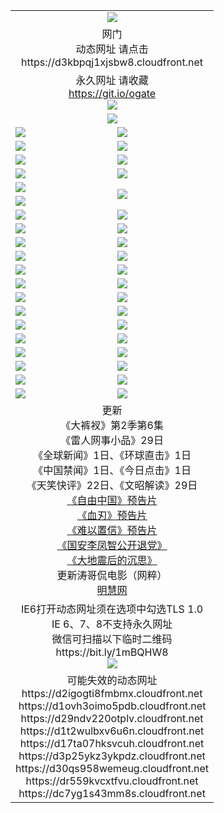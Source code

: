 ﻿<table>
  <tr></tr>
  <tr><td colspan=2 align=center><img src="https://github.com/ogate/up/blob/master/oGate.jpg" /></td></tr>
  <tr><td colspan=2 align=center>网门<br>动态网址 请点击
<br>https://d3kbpqj1xjsbw8.cloudfront.net
    </td>
  </tr>
  <tr>
    <td colspan=2 align=center>永久网址 请收藏<br/><a href="https://git.io/ogate" target="_blank">https://git.io/ogate</a><br/><a href="https://d3kbpqj1xjsbw8.cloudfront.net/Up/0WMGDL2.png" target="_blank"><img src="https://d3kbpqj1xjsbw8.cloudfront.net/Up/0WMGD2.png"/></a></td>
    <!--td align=center>临时网址 微信用<br/><a href="https://bit.ly/1mBQHW8" target="_blank">https://bit.ly/1mBQHW8</a><br/><a href="https://d3kbpqj1xjsbw8.cloudfront.net/Up/0WMGDL3.png" target="_blank"><img src="https://d3kbpqj1xjsbw8.cloudfront.net/Up/0WMGD3.png"/></a></td-->
  </tr>
  <tr>
    <td colspan=2 align=center><a href="https://d3kbpqj1xjsbw8.cloudfront.net/ogUP.aspx?name=0oGate.apk" target="_blank"><img src="https://d3kbpqj1xjsbw8.cloudfront.net/Up/0WMAZ.jpg" /></a></td>
  </tr>
  <tr>
    <td><a href="https://d3kbpqj1xjsbw8.cloudfront.net/ogNice.aspx" target="_blank"><img src="https://d3kbpqj1xjsbw8.cloudfront.net/Up/0WCYY.jpg" /></a></td>
    <td><a href="https://d3kbpqj1xjsbw8.cloudfront.net/onCO.aspx?ob=600%E4%BA%8B%E7%89%A9&op=%E5%A2%9E%E5%88%A0%E6%94%B9&args=WH1~%23%E7%B1%BB%E5%9E%8B6%E6%96%B0%E9%97%BB%7c%23%E7%B1%BB%E5%9E%8B6%E8%AF%84%E8%AE%BA&mode=" target="_blank"><img src="https://d3kbpqj1xjsbw8.cloudfront.net/Up/0WZTT.jpg" /></a></td> 
  </tr>
  <tr>
    <td><a href="https://d3kbpqj1xjsbw8.cloudfront.net/ogDY.aspx" target="_blank"><img src="https://d3kbpqj1xjsbw8.cloudfront.net/Up/0FK.jpg" /></a></td>
    <td><a href="https://d3kbpqj1xjsbw8.cloudfront.net/ogST.aspx" target="_blank"><img src="https://d3kbpqj1xjsbw8.cloudfront.net/Up/0ST.jpg" /></a></td> 
  </tr>
  <tr>
    <!--td rowspan=2><a href="https://d3kbpqj1xjsbw8.cloudfront.net/ogUP.aspx?name=WJ.mp4&count=T:1,480P:1" target="_blank"><img src="https://d3kbpqj1xjsbw8.cloudfront.net/Up/WJ.jpg" /></a></td-->
    <td><a href="https://d3kbpqj1xjsbw8.cloudfront.net/ogUP.aspx?name=11DKC.mp4&count=T:2,2:6,1:16" target="_blank"><img src="https://d3kbpqj1xjsbw8.cloudfront.net/Up/11DKC.jpg" /></a></td> 
    <td><div><a href="https://d3kbpqj1xjsbw8.cloudfront.net/ogUP.aspx?name=LRWS.mp4&count=7B:8,6B:44,5A:10,5B:35,4A:14,4B:19,3A:10,3B:26,2A:16,2B:21,1A:23,1B:29&current=7B:8" target="_blank"><img src="https://d3kbpqj1xjsbw8.cloudfront.net/Up/LRWS.jpg" /></a></td>
   </tr>
  <tr>
    <td><a href="https://d3kbpqj1xjsbw8.cloudfront.net/ogUP.aspx?name=LRSH.mp4&count=W:13,2:10" target="_blank"><img src="https://d3kbpqj1xjsbw8.cloudfront.net/Up/LRSH.jpg" /></a></td>
    <td><a href="https://d3kbpqj1xjsbw8.cloudfront.net/ogUP.aspx?name=BYWXY.mp4" target="_blank"><img src="https://d3kbpqj1xjsbw8.cloudfront.net/Up/BYWXY.jpg" /></a></td>
  </tr>
  <tr>
    <td><a href="https://d3kbpqj1xjsbw8.cloudfront.net/ogUP.aspx?name=JQR.mp4&count=2" target="_blank"><img src="https://d3kbpqj1xjsbw8.cloudfront.net/Up/JQR.jpg" /></a></td>   
    <td rowspan=2><a href="https://d3kbpqj1xjsbw8.cloudfront.net/ogUP.aspx?name=JP.mp4&count=9" target="_blank"><img src="https://d3kbpqj1xjsbw8.cloudfront.net/Up/JP.jpg" /></td>
  </tr>
  <tr>
    <td><a href="https://d3kbpqj1xjsbw8.cloudfront.net/ogUP.aspx?name=WH.mp4" target="_blank"><img src="https://d3kbpqj1xjsbw8.cloudfront.net/Up/WH.jpg" /></a></td>
  </tr>
  <tr>
    <td><a href="https://d3kbpqj1xjsbw8.cloudfront.net/ogUP.aspx?name=SSZJ.mp4&count=SP:6,480P:8" target="_blank"><img src="https://d3kbpqj1xjsbw8.cloudfront.net/Up/SSZJ.jpg" /></a></td>
    <td><a href="https://d3kbpqj1xjsbw8.cloudfront.net/ogUP.aspx?name=ZY.mp4&count=2015:16" target="_blank"><img src="https://d3kbpqj1xjsbw8.cloudfront.net/Up/ZY.jpg" /></a</td>
  </tr>
  <tr>
    <td><a href="https://d3kbpqj1xjsbw8.cloudfront.net/ogUP.aspx?name=XTFY.mp4&count=B:2,A:24" target="_blank"><img src="https://d3kbpqj1xjsbw8.cloudfront.net/Up/XTFY.jpg" /></a></td>
    <td><a href="https://d3kbpqj1xjsbw8.cloudfront.net/ogUP.aspx?name=1XQK.mp4&count=13" target="_blank"><img src="https://d3kbpqj1xjsbw8.cloudfront.net/Up/1XQK.jpg" /></a</td>
  </tr>
  <tr>
    <td><a href="https://d3kbpqj1xjsbw8.cloudfront.net/ogUP.aspx?name=1LYF.mp4&count=2" target="_blank"><img src="https://d3kbpqj1xjsbw8.cloudfront.net/Up/1LYF0.jpg" /></a></td>
    <td><a href="https://d3kbpqj1xjsbw8.cloudfront.net/ogUP.aspx?name=1ZGC.mp4&count=6" target="_blank"><img src="https://d3kbpqj1xjsbw8.cloudfront.net/Up/1ZGC0.jpg" /></a></td>
  </tr>
  <tr>
    <td><a href="https://d3kbpqj1xjsbw8.cloudfront.net/ogUP.aspx?name=1ZKM.mp4&count=3&current=3" target="_blank"><img src="https://d3kbpqj1xjsbw8.cloudfront.net/Up/1ZKM0.jpg" /></a></td>  
    <td><a href="https://d3kbpqj1xjsbw8.cloudfront.net/ogUP.aspx?name=1WWY.mp4&count=6&current=6" target="_blank"><img src="https://d3kbpqj1xjsbw8.cloudfront.net/Up/1WWY0.jpg" /></a></td>
  </tr>
  <tr>
    <td><a href="https://d3kbpqj1xjsbw8.cloudfront.net/ogUP.aspx?name=10JGY.mp4&count=3" target="_blank"><img src="https://d3kbpqj1xjsbw8.cloudfront.net/Up/10JGY0.jpg" /></a></td>
    <td><a href="https://d3kbpqj1xjsbw8.cloudfront.net/ogUP.aspx?name=10CYS.mp4&count=2" target="_blank"><img src="https://d3kbpqj1xjsbw8.cloudfront.net/Up/10CYS0.jpg" /></a></td>
  </tr>
  <tr>
    <td><a href="https://d3kbpqj1xjsbw8.cloudfront.net/ogUP.aspx?name=4SQQ.mp4&count=201603:1,201602:20,201601:21&current=201603:1" target="_blank"><img src="https://d3kbpqj1xjsbw8.cloudfront.net/Up/4SQQ0.jpg"/></a></td>
    <td><a href="https://d3kbpqj1xjsbw8.cloudfront.net/ogUP.aspx?name=4SHQ.mp4&count=201603:1,201602:27,201601:28&current=201603:1" target="_blank"><img src="https://d3kbpqj1xjsbw8.cloudfront.net/Up/4SHQ0.jpg"/></a></td>
  </tr>
  <tr>
    <td><a href="https://d3kbpqj1xjsbw8.cloudfront.net/ogUP.aspx?name=4SZG.mp4&count=201603:1,201602:21,201601:23&current=201603:1" target="_blank"><img src="https://d3kbpqj1xjsbw8.cloudfront.net/Up/4SZG0.jpg"/></a></td>
    <td><a href="https://d3kbpqj1xjsbw8.cloudfront.net/ogUP.aspx?name=4SDJ.mp4&count=201603A:1,201602A:24,201602B:7,201601A:48,201601B:6&current=201603A:1" target="_blank"><img src="https://d3kbpqj1xjsbw8.cloudfront.net/Up/4SDJ0.jpg"/></a></td>
  </tr>
  <tr>
    <td><a href="https://d3kbpqj1xjsbw8.cloudfront.net/ogUP.aspx?name=4CTX.mp4&count=201602:3,201601:4&current=201602:3" target="_blank"><img src="https://d3kbpqj1xjsbw8.cloudfront.net/Up/4CTX0.jpg"/></a></td>
    <td><a href="https://d3kbpqj1xjsbw8.cloudfront.net/ogUP.aspx?name=4CWZ.mp4&count=201602:4,201601:4&current=201602:4" target="_blank"><img src="https://d3kbpqj1xjsbw8.cloudfront.net/Up/4CWZ0.jpg"/></a></td>
  </tr>
  <tr>
    <td><a href="https://d3kbpqj1xjsbw8.cloudfront.net/onUP.aspx?name=https://dwsfx5awq5vcc.cloudfront.net/" target="_blank"><img src="https://d3kbpqj1xjsbw8.cloudfront.net/Up/0DTW.jpg"/></a></td>
    <td><a href="https://d3kbpqj1xjsbw8.cloudfront.net/onUP.aspx?name=https://d240ns8up8earz.cloudfront.net/acenter/" target="_blank"><img src="https://d3kbpqj1xjsbw8.cloudfront.net/Up/0TDW.jpg" /></a></td>
  </tr>
  <tr>
    <td><a href="https://d3kbpqj1xjsbw8.cloudfront.net/onUP.aspx?name=https://d4508d6vomz2p.cloudfront.net/gb/nsc413.htm" target="_blank"><img src="https://d3kbpqj1xjsbw8.cloudfront.net/Up/0DJY.jpg" /></a></td>
    <td><a href="https://d3kbpqj1xjsbw8.cloudfront.net/onUP.aspx?name=https://d3bxwq7vzudb5l.cloudfront.net/xtr/gb/prog204.html" target="_blank"><img src="https://d3kbpqj1xjsbw8.cloudfront.net/Up/0XTR.jpg" /></a></td>
  </tr>
  <tr>
    <td><a href="https://d3kbpqj1xjsbw8.cloudfront.net/onUP.aspx?name=https://d3aj00iefsmfgc.cloudfront.net/" target="_blank"><img src="https://d3kbpqj1xjsbw8.cloudfront.net/Up/0MHW.jpg" /></a></td>
    <td><a href="https://d3kbpqj1xjsbw8.cloudfront.net/onUP.aspx?name=https://d1lcj91uv80klr.cloudfront.net/" target="_blank"><img src="https://d3kbpqj1xjsbw8.cloudfront.net/Up/0ZJW.jpg" /></a></td>
  </tr>
  <tr>
    <td><a href="https://d3kbpqj1xjsbw8.cloudfront.net/ogUP.aspx?name=0FG.zip" target="_blank"><img src="https://d3kbpqj1xjsbw8.cloudfront.net/Up/0FG.jpg" /></a></td>
    <td><a href="https://d3kbpqj1xjsbw8.cloudfront.net/ogUP.aspx?name=0FGA.apk" target="_blank"><img src="https://d3kbpqj1xjsbw8.cloudfront.net/Up/0FGA.jpg" /></a></td>
  </tr>
  <tr>
    <td><a href="https://d3kbpqj1xjsbw8.cloudfront.net/ogUP.aspx?name=0U.zip" target="_blank"><img src="https://d3kbpqj1xjsbw8.cloudfront.net/Up/0U.jpg" /></a></td>
    <td><a href="https://d3kbpqj1xjsbw8.cloudfront.net/ogUP.aspx?name=0UA.apk" target="_blank"><img src="https://d3kbpqj1xjsbw8.cloudfront.net/Up/0UA.jpg" /></a></td>
  </tr>
  <tr>
    <td><a href="https://d3kbpqj1xjsbw8.cloudfront.net/ogUP.aspx?name=0iPPOTV.zip" target="_blank"><img src="https://d3kbpqj1xjsbw8.cloudfront.net/Up/0iPPOTV.jpg" /></a></td>
    <td><a href="https://d3kbpqj1xjsbw8.cloudfront.net/ogUP.aspx?name=0iNTD.apk" target="_blank"><img src="https://d3kbpqj1xjsbw8.cloudfront.net/Up/0iNTD.jpg" /></a></td>
  </tr>
  <tr>
    <td colspan=2 align=center>更新<br>
      《大裤衩》第2季第6集<br>
      《雷人网事小品》29日<br>
      《全球新闻》1日、《环球直击》1日<br>
      《中国禁闻》1日、《今日点击》1日<br>
      《天笑快评》22日、《文昭解读》29日<br>
      <a href="https://d3kbpqj1xjsbw8.cloudfront.net/ogUP.aspx?name=11ZYZG0.mp4" target="_blank">《自由中国》预告片</a><br>
      <a href="https://d3kbpqj1xjsbw8.cloudfront.net/ogUP.aspx?name=11XR.mp4" target="_blank">《血刃》预告片</a><br>
      <a href="https://d3kbpqj1xjsbw8.cloudfront.net/ogUP.aspx?name=11NYZX.mp4&count=2" target="_blank">《难以置信》预告片</a><br>
      <a href="https://d3kbpqj1xjsbw8.cloudfront.net/ogUP.aspx?name=4LFZ.mp4" target="_blank">《国安李凤智公开退党》</a><br>
      <a href="https://d3kbpqj1xjsbw8.cloudfront.net/ogUP.aspx?name=4DDZHDCS.mp4" target="_blank">《大地震后的沉思》</a><br>
      更新涛哥侃电影（网粹）<br>
      <a href="https://d3kbpqj1xjsbw8.cloudfront.net/onUP.aspx?name=https://www.minghui.org/" target="_blank">明慧网</a></td>
    </td>
  </tr>
  <tr>
    <td colspan=2 align=center>IE6打开动态网址须在选项中勾选TLS 1.0<br/>IE 6、7、8不支持永久网址<br/>
      微信可扫描以下临时二维码<br/>https://bit.ly/1mBQHW8<br/><a href="https://d3kbpqj1xjsbw8.cloudfront.net/Up/0WMGDL3.png" target="_blank"><img src="https://d3kbpqj1xjsbw8.cloudfront.net/Up/0WMGD3.png"/></a><br>
  </tr>
  <tr>
    <td colspan=2 align=center>可能失效的动态网址
<br>https://d2igogti8fmbmx.cloudfront.net
<br>https://d1ovh3oimo5pdb.cloudfront.net
<br>https://d29ndv220otplv.cloudfront.net
<br>https://d1t2wulbxv6u6n.cloudfront.net
<br>https://d17ta07hksvcuh.cloudfront.net
<br>https://d3p25ykz3ykpdz.cloudfront.net
<br>https://d30qs958wemeug.cloudfront.net
<br>https://dr559kvcxtfvu.cloudfront.net
<br>https://dc7yg1s43mm8s.cloudfront.net
    </td>
  </tr>
</table>
